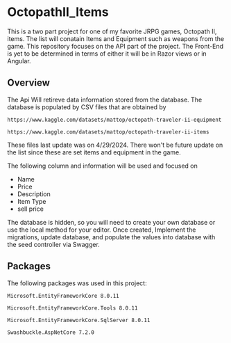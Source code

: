 # OctopathII_Items
This is a two part project for one of my favorite JRPG games, Octopath II, items. The list will conatain Items and Equipment such as weapons from the game. This repository focuses on the API part of the project. The Front-End is yet to be determined in terms of either it will be in Razor views or in Angular.

## Overview
The Api Will retireve data information stored from the database. The database is populated by CSV files that are obtained by

`https://www.kaggle.com/datasets/mattop/octopath-traveler-ii-equipment`

`https://www.kaggle.com/datasets/mattop/octopath-traveler-ii-items`

These files last update was on 4/29/2024. There won't be future update on the list since these are set items and equipment in the game.

The following column and information will be used and focused on 
- Name
- Price
- Description
- Item Type
- sell price

The database is hidden, so you will need to create your own database or use the local method for your editor. Once created, Implement the migrations, update database, and populate the values into database with the seed controller via Swagger.

## Packages
The following packages was used in this project:

`Microsoft.EntityFrameworkCore 8.0.11`

`Microsoft.EntityFrameworkCore.Tools 8.0.11`

`Microsoft.EntityFrameworkCore.SqlServer 8.0.11`

`Swashbuckle.AspNetCore 7.2.0`
